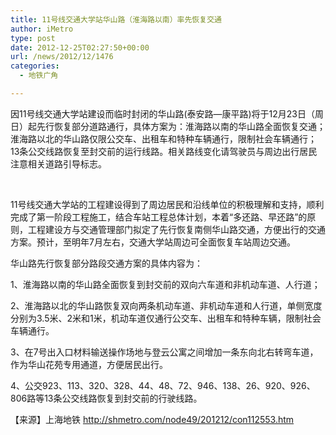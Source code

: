 ```yaml
---
title: 11号线交通大学站华山路（淮海路以南）率先恢复交通
author: iMetro
type: post
date: 2012-12-25T02:27:50+00:00
url: /news/2012/12/1476
categories:
  - 地铁广角

---
```

<span>因11号线交通大学站建设而临时封闭的华山路(泰安路—康平路)将于12月23日（周日）起先行恢复部分道路通行，具体方案为：淮海路以南的华山路全面恢复交通；淮海路以北的华山路仅限公交车、出租车和特种车辆通行，限制社会车辆通行；13条公交线路恢复至封交前的运行线路。相关路线变化请驾驶员与周边出行居民注意相关道路引导标志。</span>

<p align="center">
  <span><img src="http://shmetro.com/node49/201212/images/img112553_0.jpg" alt="" /> </span>
</p>

<span>11号线交通大学站的工程建设得到了周边居民和沿线单位的积极理解和支持，顺利完成了第一阶段工程施工，结合车站工程总体计划，本着“多还路、早还路”的原则，工程建设方与交通管理部门拟定了先行恢复南侧华山路交通，方便出行的交通方案。预计，至明年7月左右，交通大学站周边可全面恢复车站周边交通。</span>

<span>华山路先行恢复部分路段交通方案的具体内容为：</span>

<span>1、淮海路以南的华山路全面恢复到封交前的双向六车道和非机动车道、人行道；</span>

<span>2、淮海路以北的华山路恢复双向两条机动车道、非机动车道和人行道，单侧宽度分别为3.5米、2米和1米，机动车道仅通行公交车、出租车和特种车辆，限制社会车辆通行。</span>

<span>3、在7号出入口材料输送操作场地与登云公寓之间增加一条东向北右转弯车道，作为华山花苑专用通道，方便居民出行。</span>

<span>4、公交923、113、320、328、44、48、72、946、138、26、920、926、806路等13条公交线路恢复到封交前的行驶线路。</span>

【来源】上海地铁 <http://shmetro.com/node49/201212/con112553.htm>